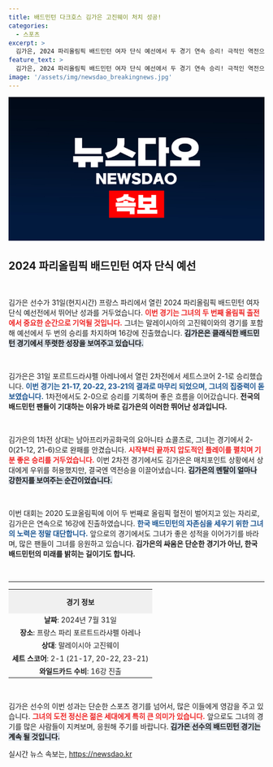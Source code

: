 ```yaml
---
title: 배드민턴 다크호스 김가은 고진웨이 처치 성공!
categories:
  - 스포츠
excerpt: >
  김가은, 2024 파리올림픽 배드민턴 여자 단식 예선에서 두 경기 연속 승리! 극적인 역전으로 16강 진출을 확정지으며 스포츠 팬들을 열광케 하고 있다. 클릭하여 그녀의 스릴 넘치는 순간을 놓치지 마세요!
feature_text: >
  김가은, 2024 파리올림픽 배드민턴 여자 단식 예선에서 두 경기 연속 승리! 극적인 역전으로 16강 진출을 확정지으며 스포츠 팬들을 열광케 하고 있다. 클릭하여 그녀의 스릴 넘치는 순간을 놓치지 마세요!
image: '/assets/img/newsdao_breakingnews.jpg'
---
```


<p><img src="/assets/img/newsdao_breakingnews.jpg" alt="flaretime 속보" /></p>

<h2 data-ke-size="size26">2024 파리올림픽 배드민턴 여자 단식 예선</h2>

<p data-ke-size="size16">&nbsp;</p>

<p>김가은 선수가 31일(현지시간) 프랑스 파리에서 열린 2024 파리올림픽 배드민턴 여자 단식 예선전에서 뛰어난 성과를 거두었습니다. <b><span style="color: #ee2323;">이번 경기는 그녀의 두 번째 올림픽 출전에서 중요한 순간으로 기억될 것입니다.</span></b> 그녀는 말레이시아의 고진웨이와의 경기를 포함해 예선에서 두 번의 승리를 차지하며 16강에 진출했습니다. <b><span style="background-color: #21538527;">김가은은 클래식한 배드민턴 경기에서 뚜렷한 성장을 보여주고 있습니다.</span></b> </p>

<p data-ke-size="size16">&nbsp;</p>

<p>김가은은 31일 포르트드라샤펠 아레나에서 열린 2차전에서 세트스코어 2-1로 승리했습니다. <b><span style="color: #1a5490;">이번 경기는 21-17, 20-22, 23-21의 결과로 마무리 되었으며, 그녀의 집중력이 돋보였습니다.</span></b> 1차전에서도 2-0으로 승리를 기록하며 좋은 흐름을 이어갔습니다. <b>전국의 배드민턴 팬들이 기대하는 이유가 바로 김가은의 이러한 뛰어난 성과입니다.</b></p>

<p data-ke-size="size16">&nbsp;</p>

<p>김가은의 1차전 상대는 남아프리카공화국의 요아니타 쇼콜츠로, 그녀는 경기에서 2-0(21-12, 21-6)으로 완패를 안겼습니다. <b><span style="color: #ee2323;">시작부터 끝까지 압도적인 플레이를 펼치며 기분 좋은 승리를 거두었습니다.</span></b> 이번 2차전 경기에서도 김가은은 매치포인트 상황에서 상대에게 우위를 허용했지만, 결국엔 역전승을 이끌어냈습니다. <b><span style="background-color: #21538527;">김가은의 멘탈이 얼마나 강한지를 보여주는 순간이었습니다.</span></b></p>

<p data-ke-size="size16">&nbsp;</p>

<p>이번 대회는 2020 도쿄올림픽에 이어 두 번째로 올림픽 혈전이 벌어지고 있는 자리로, 김가은은 연속으로 16강에 진출하였습니다. <b><span style="color: #1a5490;">한국 배드민턴의 자존심을 세우기 위한 그녀의 노력은 정말 대단합니다.</span></b> 앞으로의 경기에서도 그녀가 좋은 성적을 이어가기를 바라며, 많은 팬들이 그녀를 응원하고 있습니다. <b>김가은의 싸움은 단순한 경기가 아닌, 한국 배드민턴의 미래를 밝히는 길이기도 합니다.</b></p>

<p data-ke-size="size16">&nbsp;</p> 

<hr>

<table style="width: 100%; border-collapse: collapse;">
    <tr>
        <th style="text-align: center; height: 40px; background-color: #f0f0f0;">경기 정보</th>
    </tr>
    <tr>
        <td style="text-align: center; height: 17px;"><b>날짜</b>: 2024년 7월 31일</td>
    </tr>
    <tr>
        <td style="text-align: center; height: 17px;"><b>장소</b>: 프랑스 파리 포르트드라샤펠 아레나</td>
    </tr>
    <tr>
        <td style="text-align: center; height: 17px;"><b>상대</b>: 말레이시아 고진웨이</td>
    </tr>
    <tr>
        <td style="text-align: center; height: 17px;"><b>세트 스코어</b>: 2-1 (21-17, 20-22, 23-21)</td>
    </tr>
    <tr>
        <td style="text-align: center; height: 17px;"><b>와일드카드 수비</b>: 16강 진출</td>
    </tr>
</table>

<p data-ke-size="size16">&nbsp;</p> 

<p>김가은 선수의 이번 성과는 단순한 스포츠 경기를 넘어서, 많은 이들에게 영감을 주고 있습니다. <b><span style="color: #ee2323;">그녀의 도전 정신은 젊은 세대에게 특히 큰 의미가 있습니다.</span></b> 앞으로도 그녀의 경기를 많은 사람들이 지켜보며, 응원해 주기를 바랍니다. <b><span style="background-color: #21538527;">김가은 선수의 배드민턴 경기는 계속 될 것입니다.</span></b></p>
실시간 뉴스 속보는, <a href="https://newsdao.kr" rel="dofollow">https://newsdao.kr</a>



